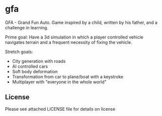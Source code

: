 gfa
===

GFA - Grand Fun Auto. Game inspired by a child, written by his father, and a challenge
in learning.

Prime goal: Have a 3d simulation in which a player controlled vehicle navigates terrain
and a frequent necessity of fixing the vehicle.

Stretch goals:

* City generation with roads
* AI controlled cars
* Soft body deformation
* Transformation from car to plane/boat with a keystroke
* Multiplayer with "everyone in the whole world"

License
-------

Please see attached LICENSE file for details on license